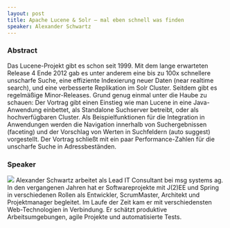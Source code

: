 ```yaml
---
layout: post
title: Apache Lucene & Solr – mal eben schnell was finden
speaker: Alexander Schwartz
---
```


### Abstract

Das Lucene-Projekt gibt es schon seit 1999. Mit dem lange erwarteten Release 4 Ende 2012 gab es unter anderem eine bis zu 100x schnellere unscharfe Suche, eine effiziente Indexierung neuer Daten (near realtime search), und eine verbesserte Replikation im Solr Cluster. Seitdem gibt es regelmäßige Minor-Releases.
Grund genug einmal unter die Haube zu schauen: Der Vortrag gibt einen Einstieg wie man Lucene in eine Java-Anwendung einbettet, als Standalone Suchserver betreibt, oder als hochverfügbaren Cluster.
Als Beispielfunktionen für die Integration in Anwendungen werden die Navigation innerhalb von Suchergebnissen (faceting) und der Vorschlag von Werten in Suchfeldern (auto suggest) vorgestellt. Der Vortrag schließt mit ein paar Performance-Zahlen für die unscharfe Suche in Adressbeständen.

### Speaker

<img src="/images/speaker/alexanderschwartz.png" class="speakerpic"/>
Alexander Schwartz arbeitet als Lead IT Consultant bei msg systems ag. In den vergangenen Jahren hat er Softwareprojekte mit J(2)EE und Spring in verschiedenen Rollen als Entwickler, ScrumMaster, Architekt und Projektmanager begleitet. Im Laufe der Zeit kam er mit verschiedensten Web-Technologien in Verbindung. Er schätzt produktive Arbeitsumgebungen, agile Projekte und automatisierte Tests.